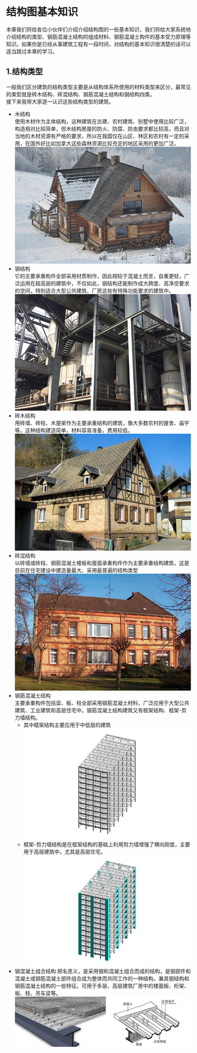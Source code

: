 # 结构图基本知识   
本章我们将给各位小伙伴们介绍介绍结构图的一些基本知识，我们将给大家系统地介绍结构的类型、钢筋混凝土结构的组成材料、钢筋混凝土构件的基本受力原理等知识。如果你是已经从事建筑工程有一段时间，对结构的基本知识很清楚的话可以适当跳过本章的学习。
## 1.结构类型
一般我们区分建筑的结构类型主要是从结构体系所使用的材料类型来区分，最常见的类型就是砖木结构、砖混结构、钢筋混凝土结构和钢结构四类。  
接下来我带大家逐一认识这些结构类型的建筑。
- 木结构  
使用木材作为主体结构，这种建筑在古建、农村建筑、别墅中使用比较广泛，构造相对比较简单，但木结构房屋的防火、防腐、防虫要求都比较高，而且对当地的木材资源有严格的要求，所以在我国仅在山区、林区和农村有一定的采用，在国外好比如加拿大这些森林资源比较充足的地区采用的更加广泛。  
![](https://github.com/Chenlingjie/my_bimcourses/blob/master/1.BIM%E5%BF%85%E4%BF%AE%E8%AF%BE-%E7%BB%93%E6%9E%84%E8%AF%86%E5%9B%BE%E8%AF%BE%E7%A8%8B/images/4-1.jpg) 
- 钢结构  
它的主要承重构件全部采用材质制作，因此相较于混凝土而言，自重更轻，广泛运用在超高层的建筑中，不仅如此，钢结构还能制作成大跨度、高净空要求的空间，特别适合大型公共建筑、厂房这些有特殊功能要求的建筑中。   
![](https://github.com/Chenlingjie/my_bimcourses/blob/master/1.BIM%E5%BF%85%E4%BF%AE%E8%AF%BE-%E7%BB%93%E6%9E%84%E8%AF%86%E5%9B%BE%E8%AF%BE%E7%A8%8B/images/4-3.jpg) 
- 砖木结构  
用砖墙、砖柱、木屋架作为主要承重结构的建筑，像大多数农村的屋舍、庙宇等。这种结构建造简单，材料容易准备，费用较低。  
![](https://github.com/Chenlingjie/my_bimcourses/blob/master/1.BIM%E5%BF%85%E4%BF%AE%E8%AF%BE-%E7%BB%93%E6%9E%84%E8%AF%86%E5%9B%BE%E8%AF%BE%E7%A8%8B/images/4-4.jpg) 
- 砖混结构  
以砖墙或砖柱、钢筋混凝土楼板和屋面承重构件作为主要承重结构建筑，这是目前在住宅建设中建造量最大、采用最普遍的结构类型  
![](https://github.com/Chenlingjie/my_bimcourses/blob/master/1.BIM%E5%BF%85%E4%BF%AE%E8%AF%BE-%E7%BB%93%E6%9E%84%E8%AF%86%E5%9B%BE%E8%AF%BE%E7%A8%8B/images/4-5.jpg) 
- 钢筋混凝土结构  
主要承重构件包括梁、板、柱全部采用钢筋混凝土材料，广泛应用于大型公共建筑、工业建筑和高层住宅中。钢筋混凝土结构建筑又有框架结构、框架-剪力墙结构。
  - 其中框架结构主要应用于中低层的建筑  
  ![](https://github.com/Chenlingjie/my_bimcourses/blob/master/1.BIM%E5%BF%85%E4%BF%AE%E8%AF%BE-%E7%BB%93%E6%9E%84%E8%AF%86%E5%9B%BE%E8%AF%BE%E7%A8%8B/images/4-6.jpg)  
  - 框架-剪力墙结构是在框架结构的基础上利用剪力墙增强了横向刚度，主要用于高层建筑中，尤其是高层住宅。  
   ![](https://github.com/Chenlingjie/my_bimcourses/blob/master/1.BIM%E5%BF%85%E4%BF%AE%E8%AF%BE-%E7%BB%93%E6%9E%84%E8%AF%86%E5%9B%BE%E8%AF%BE%E7%A8%8B/images/4-7.jpg)  
- 钢混凝土组合结构
顾名思义，是采用钢和混凝土组合而成的结构，是钢部件和混凝土或钢筋混凝土部件组合成为整体而共同工作的一种结构，兼具钢结构和钢筋混凝土结构的一些特征。可用于多层、高层建筑厂房中的楼面板、桁架、板、柱、吊车梁等。   
![](https://github.com/Chenlingjie/my_bimcourses/blob/master/1.BIM%E5%BF%85%E4%BF%AE%E8%AF%BE-%E7%BB%93%E6%9E%84%E8%AF%86%E5%9B%BE%E8%AF%BE%E7%A8%8B/images/4-8.jpg) 